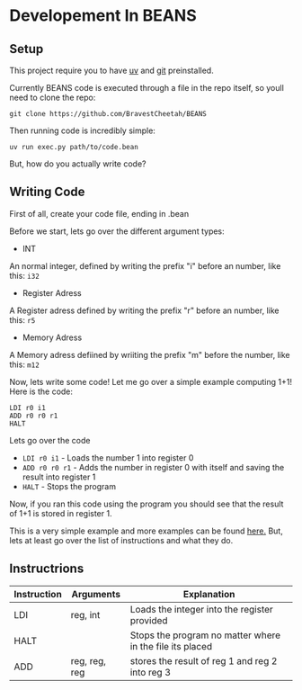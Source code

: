 # Developement In BEANS

## Setup

This project require you to have [uv](https://docs.astral.sh/uv/) and [git](https://git-scm.com/) preinstalled.

Currently BEANS code is executed through a file in the repo itself, so youll need to clone the repo:

`git clone https://github.com/BravestCheetah/BEANS`

Then running code is incredibly simple:

`uv run exec.py path/to/code.bean`

But, how do you actually write code?

## Writing Code

First of all, create your code file, ending in .bean

Before we start, lets go over the different argument types:

* INT 

An normal integer, defined by writing the prefix "i" before an number, like this: `i32`

* Register Adress

A Register adress defined by writing the prefix "r" before an number, like this: `r5`

* Memory Adress

A Memory adress defiined by wriiting the prefix "m" before the number, like this: `m12`

Now, lets write some code! Let me go over a simple example computing 1+1!
Here is the code:
```beans
LDI r0 i1
ADD r0 r0 r1
HALT
```

Lets go over the code

* `LDI r0 i1` - Loads the number 1 into register 0
* `ADD r0 r0 r1` - Adds the number in register 0 with itself and saving the result into register 1
* `HALT` - Stops the program

Now, if you ran this code using the program you should see that the result of 1+1 is stored in register 1.

This is a very simple example and more examples can be found [here.](https://github.com/BravestCheetah/BEANS/tree/main/examples)
But, lets at least go over the list of instructions and what they do.

## Instructrions

| Instruction | Arguments | Explanation |
|-------------|-----------|-------------|
| LDI | reg, int | Loads the integer into the register provided |
| HALT |  | Stops the program no matter where in the file its placed |
| ADD | reg, reg, reg | stores the result of reg 1 and reg 2 into reg 3 |


